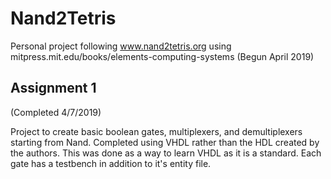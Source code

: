 # Nand2Tetris
Personal project following www.nand2tetris.org using mitpress.mit.edu/books/elements-computing-systems (Begun April 2019)

## Assignment 1

(Completed 4/7/2019)

Project to create basic boolean gates, multiplexers, and demultiplexers starting from Nand.  Completed using VHDL rather than the HDL created by the authors.  This was done as a way to learn VHDL as it is a standard.  Each gate has a testbench in addition to it's entity file.  
